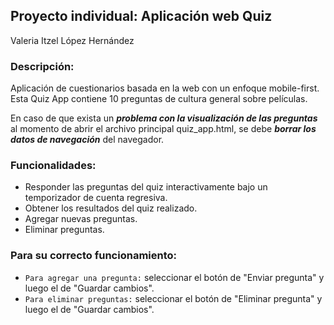 ## Proyecto individual: Aplicación web Quiz
Valeria Itzel López Hernández

### Descripción:

Aplicación de cuestionarios basada en la web con un enfoque mobile-first. Esta Quiz App contiene 10 preguntas de cultura general sobre películas.

En caso de que exista un **_problema con la visualización de las preguntas_** al momento de abrir el archivo principal quiz_app.html, se debe **_borrar los datos de navegación_** del navegador.

### Funcionalidades:

- Responder las preguntas del quiz interactivamente bajo un temporizador de cuenta regresiva.
- Obtener los resultados del quiz realizado.
- Agregar nuevas preguntas.
- Eliminar preguntas.

### Para su correcto funcionamiento:

- `Para agregar una pregunta:` seleccionar el botón de "Enviar pregunta" y luego el de "Guardar cambios".
- `Para eliminar preguntas:` seleccionar el botón de "Eliminar pregunta" y luego el de "Guardar cambios".
